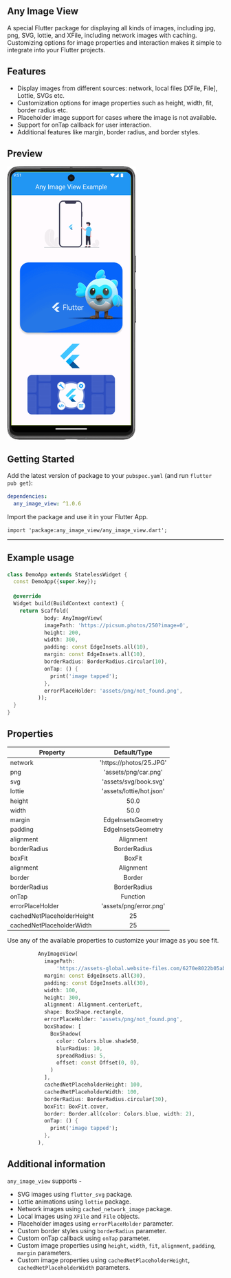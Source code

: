 ## Any Image View

A special Flutter package for displaying all kinds of images, including jpg, png, SVG, lottie, and
XFile, including network images with caching.
Customizing options for image properties and interaction makes it simple to integrate into your
Flutter projects.

## Features

- Display images from different sources: network, local files [XFile, File], Lottie, SVGs etc.
- Customization options for image properties such as height, width, fit, border radius etc.
- Placeholder image support for cases where the image is not available.
- Support for onTap callback for user interaction.
- Additional features like margin, border radius, and border styles.

## Preview

<img src="https://raw.githubusercontent.com/farhansadikgalib/any_image_view/main/raw/gif.gif" width="300"/>

## Getting Started

Add the latest version of package to your `pubspec.yaml` (and run `flutter pub get`):

```yaml
dependencies:
  any_image_view: ^1.0.6
```

Import the package and use it in your Flutter App.

```import
import 'package:any_image_view/any_image_view.dart';
```

<hr>

## Example usage

``` dart
class DemoApp extends StatelessWidget {
  const DemoApp({super.key});

  @override
  Widget build(BuildContext context) {
    return Scaffold(
            body: AnyImageView(
            imagePath: 'https://picsum.photos/250?image=0',
            height: 200,
            width: 300,
            padding: const EdgeInsets.all(10),
            margin: const EdgeInsets.all(10),
            borderRadius: BorderRadius.circular(10),
            onTap: () {
              print('image tapped');
            },
            errorPlaceHolder: 'assets/png/not_found.png',
          ));
  }
}
```

## Properties

| Property                   |       Default/Type       |
|----------------------------|:------------------------:|
| network                    | 'https://photos/25.JPG'  |
| png                        |   'assets/png/car.png'   |
| svg                        |  'assets/svg/book.svg'   |
| lottie                     | 'assets/lottie/hot.json' |
| height                     |           50.0           |
| width                      |           50.0           |
| margin                     |    EdgeInsetsGeometry    |
| padding                    |    EdgeInsetsGeometry    |
| alignment                  |        Alignment         |
| borderRadius               |       BorderRadius       |
| boxFit                     |          BoxFit          |
| alignment                  |        Alignment         |
| border                     |          Border          |
| borderRadius               |       BorderRadius       |
| onTap                      |         Function         |
| errorPlaceHolder           |  'assets/png/error.png'  |
| cachedNetPlaceholderHeight |            25            |
| cachedNetPlaceholderWidth  |            25            |

Use any of the available properties to customize your image as you see fit.

``` dart
          AnyImageView(
            imagePath:
                'https://assets-global.website-files.com/6270e8022b05abb840d27d6f/6308d1ab615e60c9047c9d06_AppDev_Flutter-tools.png',
            margin: const EdgeInsets.all(30),
            padding: const EdgeInsets.all(30),
            width: 100,
            height: 300,
            alignment: Alignment.centerLeft,
            shape: BoxShape.rectangle,
            errorPlaceHolder: 'assets/png/not_found.png',
            boxShadow: [
              BoxShadow(
                color: Colors.blue.shade50,
                blurRadius: 10,
                spreadRadius: 5,
                offset: const Offset(0, 0),
              )
            ],
            cachedNetPlaceholderHeight: 100,
            cachedNetPlaceholderWidth: 100,
            borderRadius: BorderRadius.circular(30),
            boxFit: BoxFit.cover,
            border: Border.all(color: Colors.blue, width: 2),
            onTap: () {
              print('image tapped');
            },
          ),

```

## Additional information

`any_image_view` supports -

- SVG images using `flutter_svg` package.
- Lottie animations using `lottie` package.
- Network images using `cached_network_image` package.
- Local images using `XFile` and `File` objects.
- Placeholder images using `errorPlaceHolder` parameter.
- Custom border styles using `borderRadius` parameter.
- Custom onTap callback using `onTap` parameter.
- Custom image properties using `height`, `width`, `fit`, `alignment`, `padding`, `margin`
  parameters.
- Custom image properties using `cachedNetPlaceholderHeight`, `cachedNetPlaceholderWidth`
  parameters.

[//]: # (## Screenshot)

[//]: # ()
[//]: # (<table align="left" style="margin: 0px auto;">)

[//]: # (  <tr>)

[//]: # (    <td>)

[//]: # (        <div style="text-align: center;">)

[//]: # (            <img src="https://raw.githubusercontent.com/farhansadikgalib/any_image_view/main/raw/gif.gif" height="250px"/>)

[//]: # (        </div>)

[//]: # (    </td>)

[//]: # (    <td>)

[//]: # (        <div style="text-align: center;">)

[//]: # (            <img src="https://raw.githubusercontent.com/farhansadikgalib/any_image_view/main/raw/ss.png" height="250px"/>)

[//]: # (        </div>)

[//]: # (    </td>)

[//]: # ()
[//]: # (</table>)


